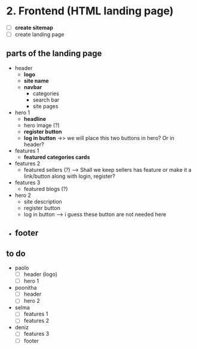 # 2. Frontend (HTML landing page)
- [ ] **create sitemap**
- [ ] create landing page

## parts of the landing page
- header
	- **logo**
	- **site name**
	- **navbar**
		- categories
		- search bar
		- site pages
- hero 1
	- **headline**
	- hero image (?)
	- **register button**
	- **log in button**    ->> we will place this two buttons in hero? Or in header?
- features 1
	- **featured categories cards**
- features 2
	- featured sellers (?)   --> Shall we keep sellers has feature or make it a link/button along with login, register?
- features 3
	- featured blogs (?)
- hero 2
	- site description
	- register button
	- log in button   --> i guess these button are not needed here
-  **footer**
	-  

## to do
- paolo
    - [ ] header (logo)
    - [ ] hero 1
- poonitha
    - [ ] header
    - [ ] hero 2
- selma
    - [ ] features 1
    - [ ] features 2
- deniz
    - [ ] features 3
    - [ ] footer
